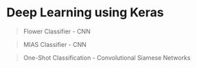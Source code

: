 # Deep Learning using Keras
>Flower  Classifier  - CNN

>MIAS    Classifier  - CNN

>One-Shot Classification - Convolutional Siamese Networks
